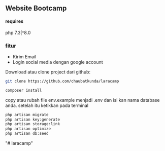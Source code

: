 ## Website Bootcamp

#### requires

php 7.3|^8.0

### fitur

-   Kirim Email
-   Login social media dengan google account

Download atau clone project dari github:

```sh
git clone https://github.com/chaubatkunda/laracamp
```

```sh
composer install
```

copy atau rubah file env.example menjadi .env dan isi kan nama database anda.
setelah itu ketikkan pada terminal

```sh
php artisan migrate
php artisan key:generate
php artisan storage:link
php artisan optimize
php artisan db:seed
```
"# laracamp" 
